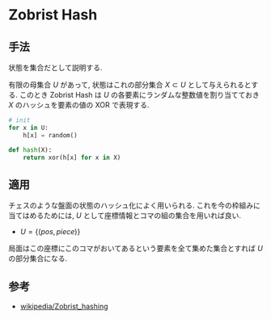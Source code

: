 # Zobrist Hash

## 手法

状態を集合だとして説明する.

有限の母集合 $U$ があって, 状態はこれの部分集合 $X \subset U$ として与えられるとする.
このとき Zobrist Hash は $U$ の各要素にランダムな整数値を割り当てておき $X$ のハッシュを要素の値の XOR で表現する.

```python
# init
for x in U:
    h[x] = random()

def hash(X):
    return xor(h[x] for x in X)
```

## 適用

チェスのような盤面の状態のハッシュ化によく用いられる.
これを今の枠組みに当てはめるためには, $U$ として座標情報とコマの組の集合を用いれば良い.

- $U = \{ (pos, piece) \}$

局面はこの座標にこのコマがおいてあるという要素を全て集めた集合とすれば $U$ の部分集合になる.

## 参考

- [wikipedia/Zobrist_hashing](https://en.wikipedia.org/wiki/Zobrist_hashing)
